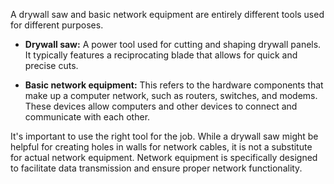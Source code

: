 A drywall saw and basic network equipment are entirely different tools used for different purposes.

- **Drywall saw:** A power tool used for cutting and shaping drywall panels. It typically features a reciprocating blade that allows for quick and precise cuts.
    
- **Basic network equipment:** This refers to the hardware components that make up a computer network, such as routers, switches, and modems. These devices allow computers and other devices to connect and communicate with each other.
    

It's important to use the right tool for the job. While a drywall saw might be helpful for creating holes in walls for network cables, it is not a substitute for actual network equipment. Network equipment is specifically designed to facilitate data transmission and ensure proper network functionality.